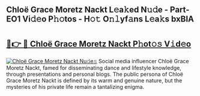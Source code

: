 ## Chloë Grace Moretz Nackt L𝚎a𝚔ed N𝚞𝚍e - Part-EO1 Vi𝚍𝚎o P𝚑𝚘tos - H𝚘𝚝 O𝚗𝚕yf𝚊ns L𝚎a𝚔s bxBIA

# <h2><a href="http://kf5bq1.oniu.top/?m=Chlo%c3%ab+Grace+Moretz+Nackt">🔗👉 🔴 Chloë Grace Moretz Nackt P𝚑ot𝚘𝚜 V𝚒d𝚎o</a></h2>

[![Chloë Grace Moretz Nackt Nu𝚍e𝚜](https://i.imgur.com/0qMVB7G.gif)](http://kf5bq1.oniu.top/?m=Chlo%c3%ab+Grace+Moretz+Nackt)
Social media influencer Chloë Grace Moretz Nackt, famed for disseminating dance and lifestyle knowledge, through presentations and personal blogs. The public persona of Chloë Grace Moretz Nackt is defined by its warm and genuine nature, but the mysteries of his private life remain a tantalizing enigma.  
